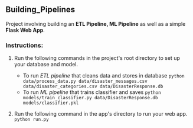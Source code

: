 ## Building_Pipelines
Project involving building an **ETL Pipeline, ML Pipeline** as well as a simple **Flask Web App**.

### Instructions:
1. Run the following commands in the project's root directory to set up your database and model.

    - To run *ETL pipeline* that cleans data and stores in database
        `python data/process_data.py data/disaster_messages.csv data/disaster_categories.csv data/DisasterResponse.db`
    - To run *ML pipeline* that trains classifier and saves
        `python models/train_classifier.py data/DisasterResponse.db models/classifier.pkl`

2. Run the following command in the app's directory to run your web app.
    `python run.py`